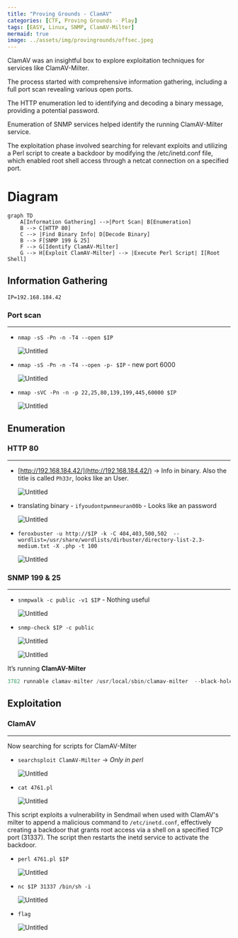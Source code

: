 ```yaml
---
title: "Proving Grounds - ClamAV"
categories: [CTF, Proving Grounds - Play]
tags: [EASY, Linux, SNMP, ClamAV-Milter]
mermaid: true
image: ../assets/img/provingrounds/offsec.jpeg
---
```


ClamAV was an insightful box to explore exploitation techniques for services like ClamAV-Milter.

The process started with comprehensive information gathering, including a full port scan revealing various open ports. 

The HTTP enumeration led to identifying and decoding a binary message, providing a potential password. 

Enumeration of SNMP services helped identify the running ClamAV-Milter service. 

The exploitation phase involved searching for relevant exploits and utilizing a Perl script to create a backdoor by modifying the /etc/inetd.conf file, which enabled root shell access through a netcat connection on a specified port.

# Diagram

```mermaid
graph TD
    A[Information Gathering] -->|Port Scan| B[Enumeration]
    B --> C[HTTP 80]
    C --> |Find Binary Info| D[Decode Binary]
    B --> F[SNMP 199 & 25]
    F --> G[Identify ClamAV-Milter]
    G --> H[Exploit ClamAV-Milter] --> |Execute Perl Script| I[Root Shell]
```

## Information Gathering

`IP=192.168.184.42`  

### Port scan

---

- `nmap -sS -Pn -n -T4 --open $IP`
    
    ![Untitled](../assets/img/provingrounds/ClamAV/Untitled.png)
    
- `nmap -sS -Pn -n -T4 --open -p- $IP` - new port 6000
    
    ![Untitled](../assets/img/provingrounds/ClamAV/Untitled%201.png)
    
- `nmap -sVC -Pn -n -p 22,25,80,139,199,445,60000 $IP`
    
    ![Untitled](../assets/img/provingrounds/ClamAV/Untitled%202.png)
    

## Enumeration

### HTTP 80

---

- [http://192.168.184.42/](http://192.168.184.42/) → Info in binary. Also the title is called `Ph33r`, looks like an User.
    
    ![Untitled](../assets/img/provingrounds/ClamAV/Untitled%203.png)
    
- translating binary - `ifyoudontpwnmeuran00b` -  Looks like an password
    
    ![Untitled](../assets/img/provingrounds/ClamAV/Untitled%204.png)
    

- `feroxbuster -u http://$IP -k -C 404,403,500,502  --wordlist=/usr/share/wordlists/dirbuster/directory-list-2.3-medium.txt -X .php -t 100`
    
    ![Untitled](../assets/img/provingrounds/ClamAV/Untitled%205.png)
    


### SNMP 199 & 25

---

- `snmpwalk -c public -v1 $IP` - Nothing useful
    
    ![Untitled](../assets/img/provingrounds/ClamAV/Untitled%2012.png)
    
- `snmp-check $IP -c public`
    
    ![Untitled](../assets/img/provingrounds/ClamAV/Untitled%2013.png)
    
    ![Untitled](../assets/img/provingrounds/ClamAV/Untitled%2015.png)
    
    

It’s running  **ClamAV-Milter**

```jsx
3782 runnable clamav-milter /usr/local/sbin/clamav-milter  --black-hole-mode -l -o -q /var/run/clamav/clamav-milter.ctl
```

## Exploitation

### ClamAV

---

Now searching for scripts for ClamAV-Milter

- `searchsploit ClamAV-Milter` → *Only in perl*
    
    ![Untitled](../assets/img/provingrounds/ClamAV/Untitled%2017.png)
    
- `cat 4761.pl`
    
    ![Untitled](../assets/img/provingrounds/ClamAV/Untitled%2018.png)
    

This script exploits a vulnerability in Sendmail when used with ClamAV's milter to append a malicious command to `/etc/inetd.conf`, effectively creating a backdoor that grants root access via a shell on a specified TCP port (31337). The script then restarts the inetd service to activate the backdoor.

- `perl 4761.pl $IP`
    
    ![Untitled](../assets/img/provingrounds/ClamAV/Untitled%2019.png)
    

- `nc $IP 31337
/bin/sh -i`
    
    ![Untitled](../assets/img/provingrounds/ClamAV/Untitled%2020.png)
    

- `flag`
    
    ![Untitled](../assets/img/provingrounds/ClamAV/Untitled%2021.png)